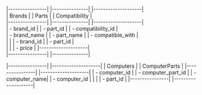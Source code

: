 |----------------|       |---------------|       |--------------------|         
|     Brands     |       |     Parts     |       |  Compatibility     |            
|----------------|       |---------------|       |--------------------|    
| - brand_id     |       | - part_id     |       | - compatibility_id |          
| - brand_name   |       | - part_name   |       | - compatible_with  |        
|                |       | - brand_id    |       | - part_id          |          
|                |       | - price       |       |--------------------|             
|----------------|       |---------------|


|----------------|      |--------------------|
|   Computers    |      | ComputerParts      |
|----------------|      |--------------------|
| - computer_id  |      | - computer_part_id |
| - computer_name|      | - computer_id      |
|                |      | - part_id          |
|----------------|      |--------------------|


